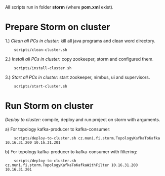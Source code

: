 All scripts run in folder <b>storm</b> (where <b>pom.xml</b> exist).

Prepare Storm on cluster
============================

1.) <i>Clean all PCs in cluster:</i> kill all java programs and clean word directory.

        scripts/clean-cluster.sh

2.) <i>Install all PCs in cluster:</i> copy zookeeper, storm and configured them.

        scripts/install-cluster.sh

3.) <i>Start all PCs in cluster:</i> start zookeeper, nimbus, ui and supervisors.

        scripts/start-cluster.sh

Run Storm on cluster
============================

<i>Deploy to cluster:</i> compile, deploy and run project on storm with arguments.

a) For topology kafka-producer to kafka-consumer:

        scripts/deploy-to-cluster.sh cz.muni.fi.storm.TopologyKafkaToKafka 10.16.31.200 10.16.31.201

b) For topology kafka-producer to kafka-consumer with filtering:

        scripts/deploy-to-cluster.sh cz.muni.fi.storm.TopologyKafkaToKafkaWithFilter 10.16.31.200 10.16.31.201
